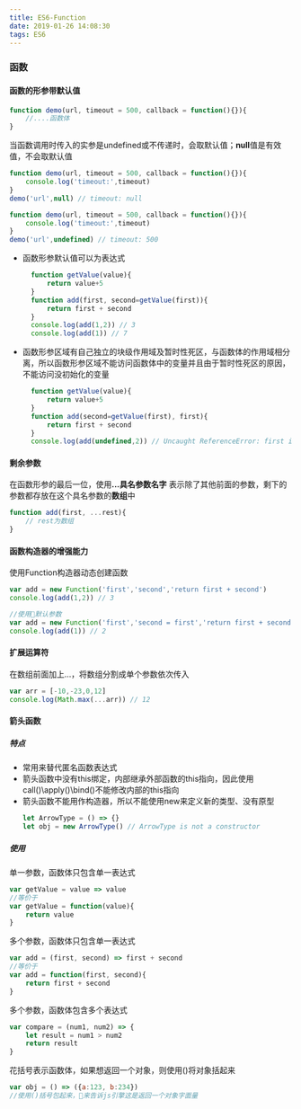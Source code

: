 ```yaml
---
title: ES6-Function
date: 2019-01-26 14:08:30
tags: ES6
---
```

### 函数
#### 函数的形参带默认值
```js
function demo(url, timeout = 500, callback = function(){}){
    //....函数体
}
```
当函数调用时传入的实参是undefined或不传递时，会取默认值；**null**值是有效值，不会取默认值
```js
function demo(url, timeout = 500, callback = function(){}){
    console.log('timeout:',timeout)
}
demo('url',null) // timeout: null

function demo(url, timeout = 500, callback = function(){}){
    console.log('timeout:',timeout)
}
demo('url',undefined) // timeout: 500
```
- 函数形参默认值可以为表达式
  ```js
    function getValue(value){
        return value+5
    }
    function add(first, second=getValue(first)){
        return first + second
    }
    console.log(add(1,2)) // 3
    console.log(add(1)) // 7
  ```
- 函数形参区域有自己独立的块级作用域及暂时性死区，与函数体的作用域相分离，所以函数形参区域不能访问函数体中的变量并且由于暂时性死区的原因，不能访问没初始化的变量
  ```js
    function getValue(value){
        return value+5
    }
    function add(second=getValue(first), first){
        return first + second
    }
    console.log(add(undefined,2)) // Uncaught ReferenceError: first is not defined
  ```
#### 剩余参数
在函数形参的最后一位，使用<b>...具名参数名字</b> 表示除了其他前面的参数，剩下的参数都存放在这个具名参数的**数组**中
```js
function add(first, ...rest){
    // rest为数组
}
```

#### 函数构造器的增强能力
使用Function构造器动态创建函数
```js
var add = new Function('first','second','return first + second')
console.log(add(1,2)) // 3

//使用默认参数
var add = new Function('first','second = first','return first + second')
console.log(add(1)) // 2
```
#### 扩展运算符
在数组前面加上...，将数组分割成单个参数依次传入
```js
var arr = [-10,-23,0,12]
console.log(Math.max(...arr)) // 12
```

#### 箭头函数
##### 特点
- 常用来替代匿名函数表达式
- 箭头函数中没有this绑定，内部继承外部函数的this指向，因此使用call()\apply()\bind()不能修改内部的this指向
- 箭头函数不能用作构造器，所以不能使用new来定义新的类型、没有原型
  ```js
  let ArrowType = () => {}
  let obj = new ArrowType() // ArrowType is not a constructor
  ```
##### 使用
单一参数，函数体只包含单一表达式
```js
var getValue = value => value 
//等价于
var getValue = function(value){
    return value
}
```
多个参数，函数体只包含单一表达式
```js
var add = (first, second) => first + second
//等价于
var add = function(first, second){
    return first + second
}
```
多个参数，函数体包含多个表达式
```js
var compare = (num1, num2) => {
    let result = num1 > num2
    return result
}
```
花括号表示函数体，如果想返回一个对象，则使用()将对象括起来
```js
var obj = () => ({a:123, b:234})
//使用()括号包起来，来告诉js引擎这是返回一个对象字面量
```

